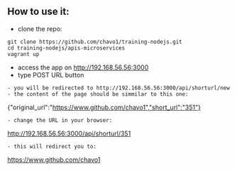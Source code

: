 
## How to use it:
- clone the repo:
```
git clone https://github.com/chavo1/training-nodejs.git
cd training-nodejs/apis-microservices
vagrant up
```
- access the app on http://192.168.56.56:3000
- type POST URL button
```
- you will be redirected to http://192.168.56.56:3000/api/shorturl/new
- the content of the page should be simmilar to this one:
```
{"original_url":"https://www.github.com/chavo1","short_url":"351"}
```
- change the URL in your browser:
```
http://192.168.56.56:3000/api/shorturl/351
```
- this will redirect you to:
```
https://www.github.com/chavo1
```
